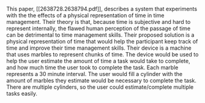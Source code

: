 This paper, [[2638728.2638794.pdf]], describes a system that experiments with the the effects of a physical representation of time in time management. Their theory is that, because time is subjective and hard to represent internally, the flawed human perception of the passage of time can be detrimental to time management skills. Their proposed solution is a physical representation of time that would help the participant keep track of time and improve their time management skills. 
Their device is a machine that uses marbles to represent chunks of time. The device would be used to help the user estimate the amount of time a task would take to complete, and how much time the user took to complete the task. Each marble represents a 30 minute interval. The user would fill a cylinder with the amount of marbles they estimate would be necessary to complete the task. There are multiple cylinders, so the user could estimate/complete multiple tasks easily. 